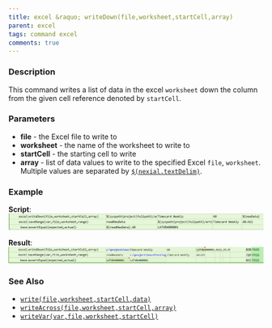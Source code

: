 ```yaml
---
title: excel &raquo; writeDown(file,worksheet,startCell,array)
parent: excel
tags: command excel
comments: true
---
```



### Description
This command writes a list of data in the excel `worksheet` down the column from the given cell reference denoted by 
`startCell`.


### Parameters
- **file** - the Excel file to write to
- **worksheet** - the name of the worksheet to write to
- **startCell** - the starting cell to write
- **array** - list of data values to write to the specified Excel `file`, `worksheet`.  Multiple values are separated by 
  [`$(nexial.textDelim)`](../../systemvars/index#nexial.textDelim).


### Example
**Script**:<br/>
![](image/writeDown_01.png)

**Result**:<br/>
![](image/writeDown_02.png)


### See Also
- [`write(file,worksheet,startCell,data)`](write(file,worksheet,startCell,data))
- [`writeAcross(file,worksheet,startCell,array)`](writeAcross(file,worksheet,startCell,array))
- [`writeVar(var,file,worksheet,startCell)`](writeVar(var,file,worksheet,startCell))
